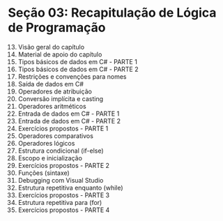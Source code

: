 # Seção 03: Recapitulação de Lógica de Programação

13. Visão geral do capítulo
14. Material de apoio do capítulo
15. Tipos básicos de dados em C# - PARTE 1
16. Tipos básicos de dados em C# - PARTE 2
17. Restrições e convenções para nomes
18. Saída de dados em C#
19. Operadores de atribuição
20. Conversão implícita e casting
21. Operadores aritméticos
22. Entrada de dados em C# - PARTE 1
23. Entrada de dados em C# - PARTE 2
24. Exercícios propostos - PARTE 1
25. Operadores comparativos
26. Operadores lógicos
27. Estrutura condicional (if-else)
28. Escopo e inicialização
29. Exercícios propostos - PARTE 2
30. Funções (sintaxe)
31. Debugging com Visual Studio
32. Estrutura repetitiva enquanto (while)
33. Exercícios propostos - PARTE 3
34. Estrutura repetitiva para (for)
35. Exercícios propostos - PARTE 4

